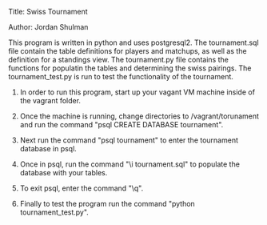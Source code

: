 Title: Swiss Tournament

Author: Jordan Shulman

This program is written in python and uses postgresql2. The tournament.sql file contain the table definitions for players and matchups, as well as the definition for a standings view. The tournament.py file contains the functions for populatin the tables and determining the swiss pairings. The tournament_test.py is run to test the functionality of the tournament.

1. In order to run this program, start up your vagant VM machine inside of the vagrant folder. 

2. Once the machine is running, change directories to /vagrant/torunament and run the command "psql CREATE DATABASE tournament". 

3. Next run the command "psql tournament" to enter the tournament database in psql. 

4. Once in psql, run the command "\i tournament.sql" to populate the database with your tables. 

5. To exit psql, enter the command "\q". 

6. Finally to test the program run the command "python tournament_test.py". 

